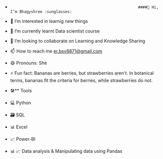 -                                                             ####👋 Hi, I’m Bhagyshree :sunglasses:
- 👀 I’m interested in learnig new things
- 🌱 I’m currently learnt Data scientist course 
- 💞️ I’m looking to collaborate on Learning and Knowledge Sharing
- 📫 How to reach me er.bsv8871@gmail.com
- 😄 Pronouns: She
- ⚡ Fun fact: Bananas are berries, but strawberries aren't. In botanical terms, bananas fit the criteria for berries, while strawberries do not.

- 🛠** Tools
- 💻 Python 
- 🗃️ SQL
- 📊 Excel
- 📈 Power-BI
- 📊 📈 Data analysis & Manipulating data using Pandas 

<!---
shreegitub/shreegitub is a ✨ special ✨ repository because its `README.md` (this file) appears on your GitHub profile.
You can click the Preview link to take a look at your changes.
--->
